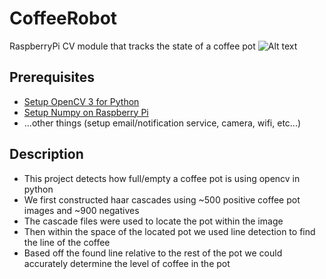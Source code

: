 # CoffeeRobot
RaspberryPi CV module that tracks the state of a coffee pot
![Alt text](https://github.com/jordanott/Coffee-Robot/blob/master/coffee.jpeg?raw=true "Coffee")
## Prerequisites

- [Setup OpenCV 3 for Python](http://www.pyimagesearch.com/2015/02/23/install-opencv-and-python-on-your-raspberry-pi-2-and-b/)
- [Setup Numpy on Raspberry Pi](http://wyolum.com/numpyscipymatplotlib-on-raspberry-pi/)
- ...other things (setup email/notification service, camera, wifi, etc...)

## Description

- This project detects how full/empty a coffee pot is using opencv in python
- We first constructed haar cascades using ~500 positive coffee pot images and ~900 negatives
- The cascade files were used to locate the pot within the image
- Then within the space of the located pot we used line detection to find the line of the coffee
- Based off the found line relative to the rest of the pot we could accurately determine the level of coffee in the pot
